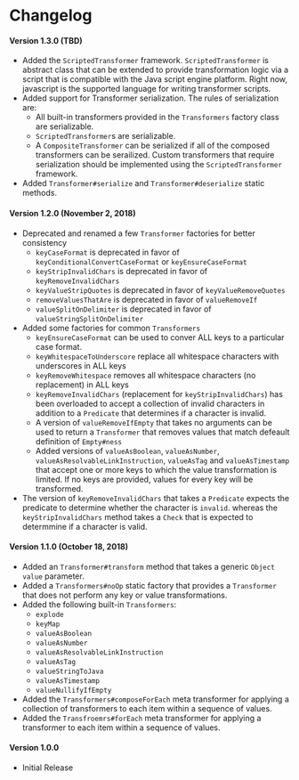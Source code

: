# Changelog

#### Version 1.3.0 (TBD)
* Added the `ScriptedTransformer` framework. `ScriptedTransformer` is abstract class that can be extended to provide transformation logic via a script that is compatible with the Java script engine platform. Right now, javascript is the supported language for writing transformer scripts.
* Added support for Transformer serialization. The rules of serialization are:
  * All built-in transformers provided in the `Transformers` factory class are serializable.
  * `ScriptedTransformer`s are serializable.
  * A `CompositeTransformer` can be serialized if all of the composed transformers can be serailized.
Custom transformers that require serialization should be implemented using the `ScriptedTransformer` framework.
* Added `Transformer#serialize` and `Transformer#deserialize` static methods.
  

#### Version 1.2.0 (November 2, 2018)
* Deprecated and renamed a few `Transformer` factories for better consistency
  * `keyCaseFormat` is deprecated in favor of `keyConditionalConvertCaseFormat` or `keyEnsureCaseFormat`
  * `keyStripInvalidChars` is deprecated in favor of `keyRemoveInvalidChars`
  * `keyValueStripQuotes` is deprecated in favor of `keyValueRemoveQuotes`
  * `removeValuesThatAre` is deprecated in favor of `valueRemoveIf`
  * `valueSplitOnDelimiter` is deprecated in favor of `valueStringSplitOnDelimiter`
* Added some factories for common `Transformers`
  * `keyEnsureCaseFormat` can be used to conver ALL keys to a particular case format.
  * `keyWhitespaceToUnderscore` replace all whitespace characters with underscores in ALL keys
  * `keyRemoveWhitespace` removes all whitespace characters (no replacement) in ALL keys
  * `keyRemoveInvalidChars` (replacement for `keyStripInvalidChars`) has been overloaded to accept a collection of invalid characters in addition to a `Predicate` that determines if a character is invalid.
  * A version of `valueRemoveIfEmpty` that takes no arguments can be used to return a `Transformer` that removes values that match defeault definition of `Empty#ness`
  * Added versions of `valueAsBoolean`, `valueAsNumber`, `valueAsResolvableLinkInstruction`, `valueAsTag` and `valueAsTimestamp` that accept one or more keys to which the value transformation is limited. If no keys are provided, values for every key will be transformed.
* The version of `keyRemoveInvalidChars` that takes a `Predicate` expects the predicate to determine whether the character is `invalid`. whereas the `keyStripInvalidChars` method takes a `Check` that is expected to determmine if a character is valid.

#### Version 1.1.0 (October 18, 2018)
* Added an `Transformer#transform` method that takes a generic `Object` `value` parameter.
* Added a `Transformers#noOp` static factory that provides a `Transformer` that does not perform any key or value transformations.
* Added the following built-in `Transformers`:
  * `explode`
  * `keyMap` 
  * `valueAsBoolean`
  * `valueAsNumber`
  * `valueAsResolvableLinkInstruction`
  * `valueAsTag`
  * `valueStringToJava`
  * `valueAsTimestamp`
  * `valueNullifyIfEmpty`
* Added the `Transformers#composeForEach` meta transformer for applying a collection of transformers to each item within a sequence of values.
* Added the `Transfroemrs#forEach` meta transformer for applying a transformer to each item within a sequence of values.

#### Version 1.0.0
* Initial Release